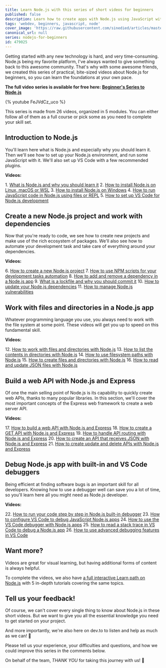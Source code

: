 ```yaml
---
title: Learn Node.js with this series of short videos for beginners
published: false
description: Learn how to create apps with Node.js using JavaScript with this series of bite-sized videos for beginners.
tags: 'webdev, beginners, javascript, node'
cover_image: 'https://raw.githubusercontent.com/sinedied/articles/master/articles/node/beginner-series/assets/watch-fun.jpg'
canonical_url: null
series: nodejs-for-beginners
id: 479025
---
```


Getting started with any new technology is hard, and very time-consuming. Node.js being my favorite platform, I've always wanted to give something back to this awesome community. That's why with some awesome friends, we created this series of practical, bite-sized videos about Node.js for beginners, so you can learn the foundations at your own pace.

**The full video series is available for free here:**
**[Beginner's Series to Node.js](https://channel9.msdn.com/Series/Beginners-Series-to-NodeJS?WT.mc_id=nodebeginner-devto-cxa)**

{% youtube FeJVdCz_uco %}

This series is made from 26 videos, organized in 5 modules. You can either follow all of them as a full course or pick some as you need to complete your skill set.

## Introduction to Node.js

You'll learn here what is Node.js and especially why you should learn it. Then we'll see how to set up your Node.js environment, and run some JavaScript with it. We'll also set up VS Code with a few recommended plugins.

**Videos:**

1\. [What is Node.js and why you should learn it](https://channel9.msdn.com/Series/Beginners-Series-to-NodeJS/What-is-Nodejs-and-why-you-should-learn-it-1-of-26)
2\. [How to install Node.js on Linux, macOS or WSL](https://channel9.msdn.com/Series/Beginners-Series-to-NodeJS/How-to-install-Nodejs-on-Linux-macOS-or-WSL-2-of-26)
3\. [How to install Node.js on Windows](https://channel9.msdn.com/Series/Beginners-Series-to-NodeJS/How-to-install-Nodejs-on-Windows-3-of-26)
4\. [How to run JavaScript code in Node.js using files or REPL](https://channel9.msdn.com/Series/Beginners-Series-to-NodeJS/How-to-run-JavaScript-code-in-Nodejs-using-files-or-REPL-4-of-26)
5\. [How to set up VS Code for Node.js development](https://channel9.msdn.com/Series/Beginners-Series-to-NodeJS/How-to-setup-VS-Code-for-Nodejs-development-5-of-26)

## Create a new Node.js project and work with dependencies

Now that you're ready to code, we see how to create new projects and make use of the rich ecosystem of packages. We'll also see how to automate your development task and take care of everything around your 
dependencies.

**Videos:**

6\. [How to create a new Node.js project](https://channel9.msdn.com/Series/Beginners-Series-to-NodeJS/How-to-create-a-new-Nodejs-project-6-of-26)
7\. [How to use NPM scripts for your development tasks automation](https://channel9.msdn.com/Series/Beginners-Series-to-NodeJS/How-to-use-NPM-scripts-for-your-development-task-automation-7-of-26)
8\. [How to add and remove a dependency in a Node.js app](https://channel9.msdn.com/Series/Beginners-Series-to-NodeJS/How-to-add-and-remove-a-dependency-in-a-Nodejs-app-8-of-26)
9\. [What is a lockfile and why you should commit it](https://channel9.msdn.com/Series/Beginners-Series-to-NodeJS/What-is-a-lockfile-and-why-you-should-commit-it-9-of-26)
10\. [How to update your Node.js dependencies](https://channel9.msdn.com/Series/Beginners-Series-to-NodeJS/How-to-update-your-Nodejs-dependencies-10-of-26)
11\. [How to manage Node.js vulnerabilities](https://channel9.msdn.com/Series/Beginners-Series-to-NodeJS/How-to-manage-Nodejs-vulnerabilities-11-of-26)

## Work with files and directories in a Node.js app

Whatever programming language you use, you always need to work with the file system at some point. These videos will get you up to speed on this fundamental skill.

**Videos:**

12\. [How to work with files and directories with Node.js](https://channel9.msdn.com/Series/Beginners-Series-to-NodeJS/How-to-work-with-files-and-directories-with-Nodejs-12-of-26)
13\. [How to list the contents in directories with Node.js](https://channel9.msdn.com/Series/Beginners-Series-to-NodeJS/How-to-list-the-contents-in-directories-with-Nodejs-13-of-26)
14\. [How to use filesystem paths with Node.js](https://channel9.msdn.com/Series/Beginners-Series-to-NodeJS/How-to-use-filesystem-paths-with-Nodejs-14-of-26)
15\. [How to create files and directories with Node.js](https://channel9.msdn.com/Series/Beginners-Series-to-NodeJS/How-to-create-files-and-directories-with-Nodejs-15-of-26)
16\. [How to read and update JSON files with Node.js](https://channel9.msdn.com/Series/Beginners-Series-to-NodeJS/How-to-read-and-update-JSON-files-with-Nodejs-16-of-26)

## Build a web API with Node.js and Express

Of one the main selling point of Node.js is its capability to quickly create web APIs, thanks to many popular libraries. In this section, we'll cover the most important concepts of the Express web framework to create a web server API.

**Videos:**

17\. [How to build a web API with Node.js and Express](https://channel9.msdn.com/Series/Beginners-Series-to-NodeJS/How-to-create-a-web-API-with-Nodejs-and-Express-17-of-26)
18\. [How to create a GET API with Node.js and Express](https://channel9.msdn.com/Series/Beginners-Series-to-NodeJS/How-to-create-a-GET-API-with-Nodejs-and-Express-18-of-26)
19\. [How to handle API routing with Node.js and Express](https://channel9.msdn.com/Series/Beginners-Series-to-NodeJS/How-to-handle-API-routing-with-Nodejs-and-Express-19-of-26)
20\. [How to create an API that receives JSON with Node.js and Express](https://channel9.msdn.com/Series/Beginners-Series-to-NodeJS/How-to-create-an-API-that-receive-JSON-with-Nodejs-and-Express-20-of-26)
21\. [How to create update and delete APIs with Node.js and Express](https://channel9.msdn.com/Series/Beginners-Series-to-NodeJS/How-to-create-update-and-delete-APIs-with-Nodejs-and-Express-21-of-26)

## Debug Node.js app with built-in and VS Code debuggers

Being efficient at finding software bugs is an important skill for all developers. Knowing how to use a debugger well can save you a lot of time, so you'll learn here all you might need as Node.js developer.

**Videos:**

22\. [How to run your code step by step in Node.js built-in debugger](https://channel9.msdn.com/Series/Beginners-Series-to-NodeJS/How-to-run-your-code-step-by-step-in-Nodejs-built-in-debugger-22-of-26)
23\. [How to configure VS Code to debug JavaScript Node.js apps](https://channel9.msdn.com/Series/Beginners-Series-to-NodeJS/How-to-configure-VS-Code-to-debug-JavaScript-Nodejs-apps-23-of-26)
24\. [How to use the VS Code debugger with Node.js apps](https://channel9.msdn.com/Series/Beginners-Series-to-NodeJS/How-to-use-the-VS-Code-debugger-with-Nodejs-apps-24-of-26)
25\. [How to read a stack trace in VS Code to debug a Node.js app](https://channel9.msdn.com/Series/Beginners-Series-to-NodeJS/How-to-read-a-stack-strace-in-VS-Code-to-debug-a-Nodejs-app-25-of-26)
26\. [How to use advanced debugging features in VS Code](https://channel9.msdn.com/Series/Beginners-Series-to-NodeJS/How-to-use-advanced-debugging-features-in-VS-Code-26-of-26)

## Want more?

Videos are great for visual learning, but having additional forms of content is always helpful.

To complete the videos, we also have [a full interactive Learn path on Node.js](https://docs.microsoft.com/learn/paths/build-javascript-applications-nodejs/?WT.mc_id=nodebeginner-devto-cxa) with 5 in-depth tutorials covering the same topics.

## Tell us your feedback!

Of course, we can't cover every single thing to know about Node.js in these short videos. But we want to give you all the essential knowledge you need to get started on your project.

And more importantly, we're also here on dev.to to listen and help as much as we can! 🙂

Please tell us your experience, your difficulties and questions, and how we could improve this series in the comments below.

On behalf of the team, *THANK YOU* for taking this journey with us! 🙏
